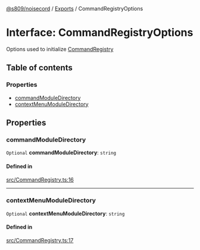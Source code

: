[@s809/noisecord](../README.md) / [Exports](../modules.md) / CommandRegistryOptions

# Interface: CommandRegistryOptions

Options used to initialize [CommandRegistry](../classes/CommandRegistry.md)

## Table of contents

### Properties

- [commandModuleDirectory](CommandRegistryOptions.md#commandmoduledirectory)
- [contextMenuModuleDirectory](CommandRegistryOptions.md#contextmenumoduledirectory)

## Properties

### commandModuleDirectory

 `Optional` **commandModuleDirectory**: `string`

#### Defined in

[src/CommandRegistry.ts:16](https://github.com/s809/noisecord/blob/6d7ed8b/src/CommandRegistry.ts#L16)

___

### contextMenuModuleDirectory

 `Optional` **contextMenuModuleDirectory**: `string`

#### Defined in

[src/CommandRegistry.ts:17](https://github.com/s809/noisecord/blob/6d7ed8b/src/CommandRegistry.ts#L17)
